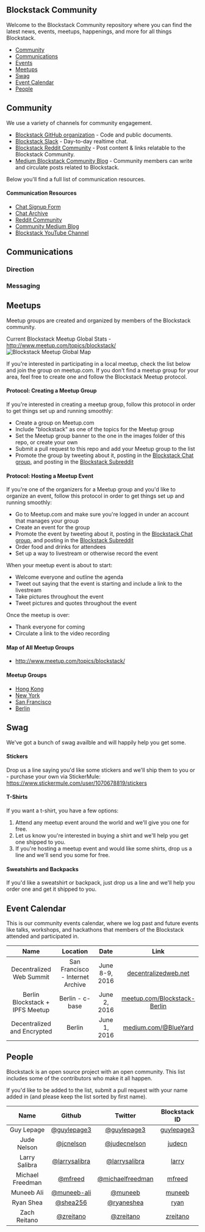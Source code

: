 ## Blockstack Community

Welcome to the Blockstack Community repository where you can find the latest news, events, meetups, happenings, and more for all things Blockstack.

- [Community](#community)
- [Communications](#communications)
- [Events](events/events.md)
- [Meetups](#meetups)
- [Swag](#swag)
- [Event Calendar](#event-calendar)
- [People](#people)

## Community

We use a variety of channels for community engagement.

- [Blockstack GitHub organization](https://github.com/blockstack) - Code and public documents.
- [Blockstack Slack](http://chat.blockstack.org/) - Day-to-day realtime chat.
- [Blockstack Reddit Community](https://www.reddit.com/r/blockstack) - Post content & links relatable to the Blockstack Community.
- [Medium Blockstack Community Blog](https://blog.blockstack.org) - Community members can write and circulate posts related to Blockstack.

Below you'll find a full list of communication resources.

#### Communication Resources

- [Chat Signup Form](http://chat.blockstack.org/)
- [Chat Archive](http://blockstack.slackarchive.io/lounge/)
- [Reddit Community](https://www.reddit.com/r/blockstack)
- [Community Medium Blog](https://blog.blockstack.org/)
- [Blockstack YouTube Channel](https://www.youtube.com/channel/UCiyMoKVWkVdC_sC0CqrxCoQ)

## Communications

### Direction

### Messaging

## Meetups

Meetup groups are created and organized by members of the Blockstack community.

Current Blockstack Meetup Global Stats - http://www.meetup.com/topics/blockstack/
![Blockstack Meetup Global Map](https://raw.githubusercontent.com/blockstack/community/patch/images/meetup-blockstack-map-2016-08-18.png)


If you're interested in participating in a local meetup, check the list below and join the group on meetup.com. If you don't find a meetup group for your area, feel free to create one and follow the Blockstack Meetup protocol.

#### Protocol: Creating a Meetup Group

If you're interested in creating a meetup group, follow this protocol in order to get things set up and running smoothly:

- Create a group on Meetup.com
- Include "blockstack" as one of the topics for the Meetup group
- Set the Meetup group banner to the one in the images folder of this repo, or create your own
- Submit a pull request to this repo and add your Meetup group to the list
- Promote the group by tweeting about it, posting in the [Blockstack Chat group](http://chat.blockstack.org/), and posting in the [Blockstack Subreddit](https://www.reddit.com/r/blockstack)

#### Protocol: Hosting a Meetup Event

If you're one of the organizers for a Meetup group and you'd like to organize an event, follow this protocol in order to get things set up and running smoothly:

- Go to Meetup.com and make sure you're logged in under an account that manages your group
- Create an event for the group
- Promote the event by tweeting about it, posting in the [Blockstack Chat group](http://chat.blockstack.org/), and posting in the [Blockstack Subreddit](https://www.reddit.com/r/blockstack)
- Order food and drinks for attendees
- Set up a way to livestream or otherwise record the event

When your meetup event is about to start:

- Welcome everyone and outline the agenda
- Tweet out saying that the event is starting and include a link to the livestream
- Take pictures throughout the event
- Tweet pictures and quotes throughout the event

Once the meetup is over:

- Thank everyone for coming
- Circulate a link to the video recording

#### Map of All Meetup Groups

- http://www.meetup.com/topics/blockstack/

#### Meetup Groups

- [Hong Kong](http://www.meetup.com/Blockstack-HK/)
- [New York](http://www.meetup.com/Blockstack-NYC/)
- [San Francisco](http://www.meetup.com/Blockstack-SF/)
- [Berlin](http://www.meetup.com/Blockstack-Berlin/)

## Swag

We've got a bunch of swag availble and will happily help you get some.

#### Stickers

Drop us a line saying you'd like some stickers and we'll ship them to you
or -
purchase your own via StickerMule: https://www.stickermule.com/user/1070678819/stickers

#### T-Shirts

If you want a t-shirt, you have a few options:

1. Attend any meetup event around the world and we'll give you one for free.
2. Let us know you're interested in buying a shirt and we'll help you get one shipped to you.
3. If you're hosting a meetup event and would like some shirts, drop us a line and we'll send you some for free.

#### Sweatshirts and Backpacks

If you'd like a sweatshirt or backpack, just drop us a line and we'll help you order one and get it shipped to you.

## Event Calendar

This is our community events calendar, where we log past and future events like talks, workshops, and hackathons that members of the Blockstack attended and participated in.

Name                        | Location                      | Date                   | Link
:-------------------------: | :---------------------------: | :--------------------: | :-------:
Decentralized Web Summit              | San Francisco - Internet Archive | June 8-9, 2016   | [decentralizedweb.net](http://www.decentralizedweb.net/)
Berlin Blockstack + IPFS Meetup       | Berlin - c-base               | June 2, 2016        | [meetup.com/Blockstack-Berlin](http://www.meetup.com/Blockstack-Berlin/events/231428283/)
Decentralized and Encrypted           | Berlin                        | June 1, 2016        | [medium.com/@BlueYard](https://medium.com/@BlueYard/berlin-june-1st-the-mission-to-upgrade-the-internet-an-open-conversation-with-edward-snowden-d288fb2c1ec6#.kjti2hfbp)

## People

Blockstack is an open source project with an open community. This list includes some of the contributors who make it all happen.

If you'd like to be added to the list, submit a pull request with your name added in (and please keep the list sorted by first name).

Name | Github | Twitter | Blockstack ID
:--: | :----: | :-: | :-----:
Guy Lepage | [@guylepage3](//github.com/guylepage3) | [@guylepage3](https://twitter.com/guylepage3) | [guylepage3](https://onename.com/guylepage3)
Jude Nelson | [@jcnelson](//github.com/jcnelson) | [@judecnelson](https://twitter.com/judecnelson) | [judecn](https://onename.com/judecn)
Larry Salibra | [@larrysalibra](//github.com/larrysalibra) | [@larrysalibra](https://twitter.com/larrysalibra) | [larry](https://onename.com/larry)
Michael Freedman | [@mfreed](//github.com/mfreed) | [@michaelfreedman](https://twitter.com/michaelfreedman) | [mfreed](https://onename.com/mfreed)
Muneeb Ali | [@muneeb-ali](//github.com/muneeb-ali) | [@muneeb](https://twitter.com/muneeb) | [muneeb](https://onename.com/muneeb)
Ryan Shea | [@shea256](//github.com/shea256) | [@ryaneshea](https://twitter.com/ryaneshea) | [ryan](https://onename.com/ryan)
Zach Reitano | [@zreitano](//github.com/zreitano) | [@zreitano](https://twitter.com/zreitano) | [zreitano](https://onename.com/zreitano)
